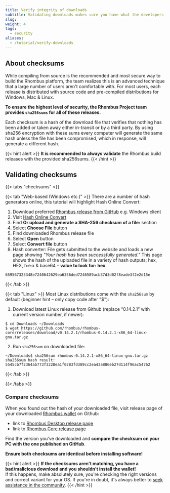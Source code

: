 ```yaml
---
title: Verify integrity of downloads
subtitle: Validating downloads makes sure you have what the developers released – and not installing any fake or malware-infected software
slug: 
weight: 4
tags:
  - security
aliases:
  - /tutorial/verify-downloads
---
```


## About checksums

While compiling from source is the recommended and most secure way to build the Rhombus platform, the team realizes this is an advanced technique that a large number of users aren't comfortable with. For most users, each release is distributed with source code and pre-compiled distributions for Windows, Mac & Linux.

**To ensure the highest level of security, the Rhombus Project team provides `sha256sums` for all of these releases.**

Each checksum is a hash of the download file that verifies that nothing has been added or taken away either in-transit or by a third party. By using sha256 encryption with these sums every computer will generate the same hash unless the file has been compromised, which in response, will generate a different hash.

{{< hint alert >}}
**It is recommended to always validate** the Rhombus build releases with the provided sha256sums.
{{< /hint >}}

## Validating checksums

{{< tabs "checksums" >}}

{{< tab "Web-based (Windows etc.)" >}}
There are a number of hash generators online, this tutorial will highlight Hash Online Convert:

1. Download preferred [Rhombus release from GitHub](https://github.com/rhombus/rhombus-core/releases/latest) e.g. Windows client
2. Visit [Hash Online Convert](http://hash.online-convert.com/sha256-generator)
3. Find **Or upload and generate a SHA-256 checksum of a file:** section
4. Select **Choose File** button
5. Find downloaded Rhombus release file
6. Select **Open** button
7. Select **Convert file** button
8. Hash converter: File gets submitted to the website and loads a new page showing _"Your hash has been successfully generated."_ This page shows the hash of the uploaded file in a variety of hash outputs; hex, HEX, h:e:x & base64 – **value to look for: hex**

```
659567323348e7240642629ea6356ded7246589acb37d3d02f8eade3f2e2d15e
```
{{< /tab >}}

{{< tab "Linux" >}}
Most Linux distributions come with the `sha256sum` by default (beginner hint – only copy code after "$"):

1. Download latest Linux release from Github (replace “0.14.2.1” with current version number, if newer):

```
$ cd Downloads ~/Downloads
$ wget https://github.com/rhombus/rhombus-core/releases/download/v0.14.2.1/rhombus-0.14.2.1-x86_64-linux-gnu.tar.gz
```

2. Run `sha256sum` on downloaded file:

```
~/Downloads$ sha256sum rhombus-0.14.2.1-x86_64-linux-gnu.tar.gz
sha256sum hash result: 5545cb7f2364ab773f3228ea1f0283fd389cc2ea43a886eb27d114f96ac54762
```
{{< /tab >}}

{{< /tabs >}}


### Compare checksums

When you found out the hash of your downloaded file, visit release page of your downloaded [Rhombus wallet](/learn/wallets/overview) on Github:

- link to [Rhombus Desktop release page](https://github.com/rhombus/rhombus-desktop/releases)
- link to [Rhombus Core release page](https://github.com/rhombus/rhombus-core/releases)

Find the version you've downloaded and **compare the checksum on your PC with the one published on GitHub**.

**Ensure both checksums are identical before installing software!**

{{< hint alert >}}
**If the checksums aren't matching, you have a bad/malicious download and you shouldn't install the wallet!**\
If this happens, make absolutely sure, you're checking the right versions and correct variant for your OS. If you're in doubt, it's always better to [seek assistance in the community](/support/overview).
{{< /hint >}}
